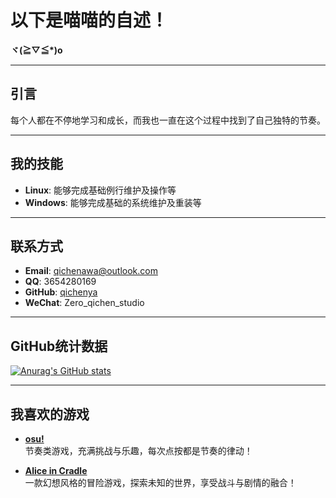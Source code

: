 # **以下是喵喵的自述！**  
**ヾ(≧▽≦*)o**  

---

## **引言**  
每个人都在不停地学习和成长，而我也一直在这个过程中找到了自己独特的节奏。  

---

## **我的技能**  
- **Linux**: 能够完成基础例行维护及操作等  
- **Windows**: 能够完成基础的系统维护及重装等  

---

## **联系方式**  
- **Email**: [qichenawa@outlook.com](mailto:qichenawa@outlook.com)  
- **QQ**: 3654280169  
- **GitHub**: [qichenya](https://github.com/qichenya)  
- **WeChat**: Zero_qichen_studio  

---

## **GitHub统计数据**  
[![Anurag's GitHub stats](https://github-readme-stats.vercel.app/api?username=qichenya&show_icons=true&theme=radical)](https://github.com/anuraghazra/github-readme-stats)  

---

## **我喜欢的游戏**  
- [**osu!**](https://osu.ppy.sh/)  
  节奏类游戏，充满挑战与乐趣，每次点按都是节奏的律动！  

- [**Alice in Cradle**](https://aliceincradle.com/)  
  一款幻想风格的冒险游戏，探索未知的世界，享受战斗与剧情的融合！  